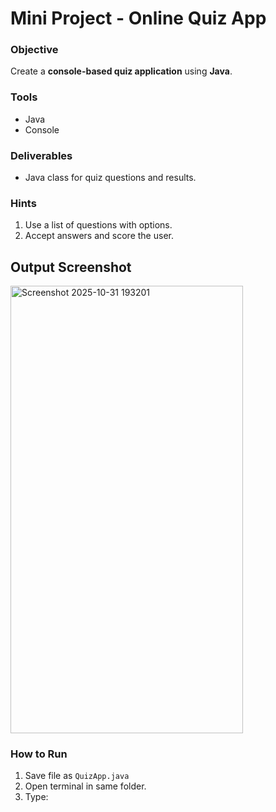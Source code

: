 # Mini Project - Online Quiz App

### Objective
Create a **console-based quiz application** using **Java**.

### Tools
- Java
- Console

### Deliverables
- Java class for quiz questions and results.

### Hints
1. Use a list of questions with options.  
2. Accept answers and score the user.

## Output Screenshot

<img width="372" height="716" alt="Screenshot 2025-10-31 193201" src="https://github.com/user-attachments/assets/e4689203-64ab-4313-b80b-a1fd3371b9df" />

### How to Run
1. Save file as `QuizApp.java`
2. Open terminal in same folder.
3. Type:
